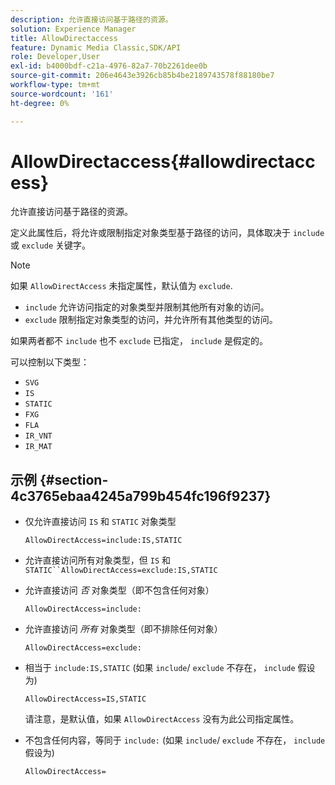 ```yaml
---
description: 允许直接访问基于路径的资源。
solution: Experience Manager
title: AllowDirectaccess
feature: Dynamic Media Classic,SDK/API
role: Developer,User
exl-id: b4000bdf-c21a-4976-82a7-70b2261dee0b
source-git-commit: 206e4643e3926cb85b4be2189743578f88180be7
workflow-type: tm+mt
source-wordcount: '161'
ht-degree: 0%

---
```


# AllowDirectaccess{#allowdirectaccess}

允许直接访问基于路径的资源。

定义此属性后，将允许或限制指定对象类型基于路径的访问，具体取决于 `include` 或 `exclude` 关键字。

>[!NOTE]
>
>如果 `AllowDirectAccess` 未指定属性，默认值为 `exclude`.

* `include` 允许访问指定的对象类型并限制其他所有对象的访问。
* `exclude` 限制指定对象类型的访问，并允许所有其他类型的访问。

如果两者都不 `include` 也不 `exclude` 已指定， `include` 是假定的。

可以控制以下类型：

* `SVG`
* `IS`
* `STATIC`
* `FXG`
* `FLA`
* `IR_VNT`
* `IR_MAT`

## 示例 {#section-4c3765ebaa4245a799b454fc196f9237}

* 仅允许直接访问 `IS` 和 `STATIC` 对象类型

   `AllowDirectAccess=include:IS,STATIC`

* 允许直接访问所有对象类型，但 `IS` 和 `STATIC``AllowDirectAccess=exclude:IS,STATIC`

* 允许直接访问 *否* 对象类型（即不包含任何对象）

   `AllowDirectAccess=include:`

* 允许直接访问 *所有* 对象类型（即不排除任何对象）

   `AllowDirectAccess=exclude:`

* 相当于 `include:IS,STATIC` (如果 `include`/ `exclude` 不存在， `include` 假设为)

   `AllowDirectAccess=IS,STATIC`

   请注意，是默认值，如果 `AllowDirectAccess` 没有为此公司指定属性。

* 不包含任何内容，等同于 `include:` (如果 `include`/ `exclude` 不存在， `include` 假设为)

   `AllowDirectAccess=`

